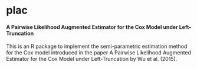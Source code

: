 # plac

<h4> A Pairwise Likelihood Augmented Estimator for the Cox Model under Left-Truncation </h4>

<p>This is an R package to implement the semi-parametric estimation method for the Cox model introduced in the paper <it>A Pairwise Likelihood Augmented Estimator for the Cox Model under Left-Truncation</it> by Wu et al. (2015).</p>
